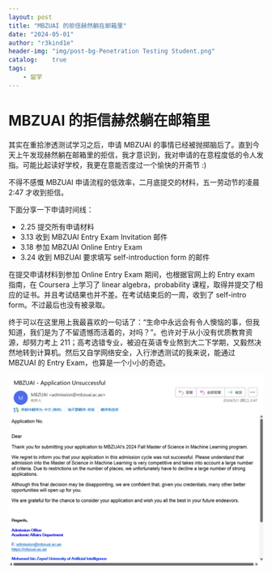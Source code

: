 ```yaml
---
layout: post
title: "MBZUAI 的拒信赫然躺在邮箱里"
date: "2024-05-01"
author: "r3kind1e"
header-img: "img/post-bg-Penetration Testing Student.png"
catalog:    true
tags: 
    - 留学
---
```


# MBZUAI 的拒信赫然躺在邮箱里
其实在重拾渗透测试学习之后，申请 MBZUAI 的事情已经被抛掷脑后了。直到今天上午发现赫然躺在邮箱里的拒信，我才意识到，我对申请的在意程度低的令人发指。可能比起读好学校，我更在意能否度过一个愉快的开斋节 :)

不得不感慨 MBZUAI 申请流程的低效率，二月底提交的材料，五一劳动节的凌晨 2:47 才收到拒信。

下面分享一下申请时间线：

* 2.25 提交所有申请材料
* 3.13 收到 MBZUAI Entry Exam Invitation 邮件
* 3.18 参加 MBZUAI Online Entry Exam
* 3.24 收到 MBZUAI 要求填写 self-introduction form 的邮件

在提交申请材料到参加 Online Entry Exam 期间，也根据官网上的 Entry exam 指南，在 Coursera 上学习了 linear algebra，probability 课程，取得并提交了相应的证书。并且考试结果也并不差。在考试结束后的一周，收到了 self-intro form。不过最后也没有被录取。

终于可以在这里用上我最喜欢的一句话了：“生命中永远会有令人懊恼的事，但我知道，我们是为了不留遗憾而活着的，对吗？”。也许对于从小没有优质教育资源，却努力考上 211；高考选错专业，被迫在英语专业熬到大二下学期，又毅然决然地转到计算机。然后又自学网络安全，入行渗透测试的我来说，能通过 MBZUAI 的 Entry Exam，也算是一个小小的奇迹。

![MBZUAI-ApplicationUnsuccessful.png](/img/in-post/Studying-in-the-Middle-East/MBZUAI-ApplicationUnsuccessful.png)